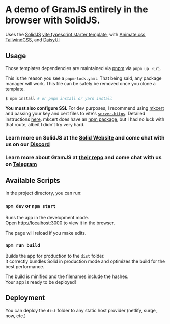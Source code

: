 # A demo of GramJS entirely in the browser with SolidJS.

Uses the [SolidJS](https://github.com/solidjs/solid) [vite typescript starter template](https://github.com/solidjs/templates/tree/master/ts), with [Animate.css](https://github.com/animate-css/animate.css), [TailwindCSS](https://github.com/tailwindlabs/tailwindcss), and [DaisyUI](https://github.com/saadeghi/daisyui)


## Usage

Those templates dependencies are maintained via [pnpm](https://pnpm.io) via `pnpm up -Lri`.

This is the reason you see a `pnpm-lock.yaml`. That being said, any package manager will work. This file can be safely be removed once you clone a template.

```bash
$ npm install # or pnpm install or yarn install
```

**You must also configure SSL**
For dev purposes, I recommend using [mkcert](https://github.com/FiloSottile/mkcert#example) and passing your key and cert files to vite's [`server.https`](https://vitejs.dev/config/#server-https). Detailed instructions [here](https://stackoverflow.com/a/69743888). mkcert does have an [npm package](https://www.npmjs.com/package/mkcert), but I had no luck with that route, albeit I didn't try very hard.


### Learn more on SolidJS at the [Solid Website](https://solidjs.com) and come chat with us on our [Discord](https://discord.com/invite/solidjs)
### Learn more about GramJS at [their repo](https://github.com/gram-js/gramjs) and come chat with us on [Telegram](https://t.me/gramjschat)

## Available Scripts

In the project directory, you can run:

### `npm dev` or `npm start`

Runs the app in the development mode.<br>
Open [http://localhost:3000](http://localhost:3000) to view it in the browser.

The page will reload if you make edits.<br>

### `npm run build`

Builds the app for production to the `dist` folder.<br>
It correctly bundles Solid in production mode and optimizes the build for the best performance.

The build is minified and the filenames include the hashes.<br>
Your app is ready to be deployed!

## Deployment

You can deploy the `dist` folder to any static host provider (netlify, surge, now, etc.)
